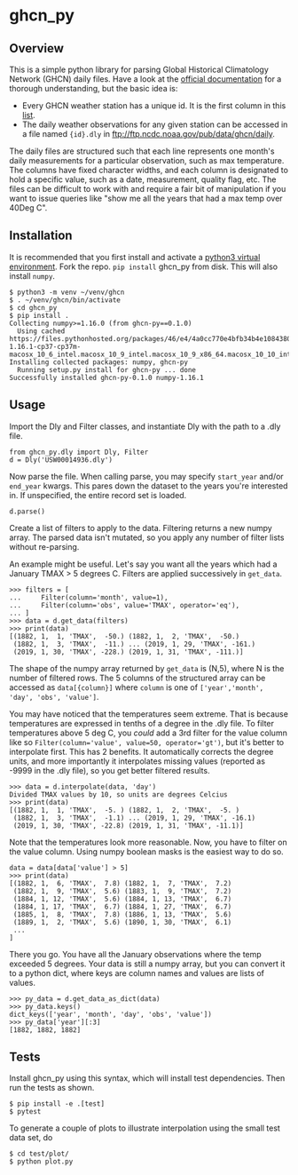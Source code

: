 # ghcn_py
## Overview
This is a simple python library for parsing Global Historical Climatology Network (GHCN) daily files. Have a look at the [official documentation](https://www1.ncdc.noaa.gov/pub/data/cdo/documentation/GHCND_documentation.pdf) for a thorough understanding, but the basic idea is:

- Every GHCN weather station has a unique id. It is the first column in this [list](https://www1.ncdc.noaa.gov/pub/data/ghcn/daily/ghcnd-stations.txt).
- The daily weather observations for any given station can be accessed in a file named `{id}.dly` in  ftp://ftp.ncdc.noaa.gov/pub/data/ghcn/daily.

The daily files are structured such that each line represents one month's daily measurements for a particular observation, such as max temperature. The columns have fixed character widths, and each column is designated to hold a specific value, such as a date, measurement, quality flag, etc. The files can be difficult to work with and require a fair bit of manipulation if you want to issue queries like "show me all the years that had a max temp over 40Deg C".

## Installation
It is recommended that you first install and activate a [python3 virtual environment](https://docs.python.org/3/library/venv.html). Fork the repo. `pip install` ghcn_py from disk. This will also install `numpy`.

```
$ python3 -m venv ~/venv/ghcn
$ . ~/venv/ghcn/bin/activate
$ cd ghcn_py
$ pip install .
Collecting numpy>=1.16.0 (from ghcn-py==0.1.0)
  Using cached https://files.pythonhosted.org/packages/46/e4/4a0cc770e4bfb34b4e10843805fef67b9a94027e59162a586c776f35c5bb/numpy-1.16.1-cp37-cp37m-macosx_10_6_intel.macosx_10_9_intel.macosx_10_9_x86_64.macosx_10_10_intel.macosx_10_10_x86_64.whl
Installing collected packages: numpy, ghcn-py
  Running setup.py install for ghcn-py ... done
Successfully installed ghcn-py-0.1.0 numpy-1.16.1
```

## Usage
Import the Dly and Filter classes, and instantiate Dly with the path to a .dly file.
```
from ghcn_py.dly import Dly, Filter
d = Dly('USW00014936.dly')
```
Now parse the file. When calling parse, you may specify `start_year` and/or `end_year` kwargs. This pares down the dataset to the years you're interested in. If unspecified, the entire record set is loaded.
```
d.parse()
```
Create a list of filters to apply to the data. Filtering returns a new numpy array. The parsed data isn't mutated, so you apply any number of filter lists without re-parsing. 

An example might be useful. Let's say you want all the years which had a January TMAX > 5 degrees C. Filters are applied successively in `get_data`. 
```
>>> filters = [
...     Filter(column='month', value=1),
...     Filter(column='obs', value='TMAX', operator='eq'),
... ]
>>> data = d.get_data(filters)
>>> print(data)
[(1882, 1,  1, 'TMAX',  -50.) (1882, 1,  2, 'TMAX',  -50.)
 (1882, 1,  3, 'TMAX',  -11.) ... (2019, 1, 29, 'TMAX', -161.)
 (2019, 1, 30, 'TMAX', -228.) (2019, 1, 31, 'TMAX', -111.)]
```
The shape of the numpy array returned by `get_data` is (N,5), where N is the number of filtered rows. The 5 columns of the structured array can be accessed as `data[{column}]` where `column` is one of `['year','month', 'day', 'obs', 'value']`.

You may have noticed that the temperatures seem extreme. That is because temperatures are expressed in tenths of a degree in the .dly file. To filter temperatures above 5 deg C, you *could* add a 3rd filter for the value column like so `Filter(column='value', value=50, operator='gt')`, but it's better to interpolate first. This has 2 benefits. It automatically corrects the degree units, and more importantly it interpolates missing values (reported as -9999 in the .dly file), so you get better filtered results.

```
>>> data = d.interpolate(data, 'day')
Divided TMAX values by 10, so units are degrees Celcius
>>> print(data)
[(1882, 1,  1, 'TMAX',  -5. ) (1882, 1,  2, 'TMAX',  -5. )
 (1882, 1,  3, 'TMAX',  -1.1) ... (2019, 1, 29, 'TMAX', -16.1)
 (2019, 1, 30, 'TMAX', -22.8) (2019, 1, 31, 'TMAX', -11.1)]
```
Note that the temperatures look more reasonable. Now, you have to filter on the value column. Using numpy boolean masks is the easiest way to do so.
```
data = data[data['value'] > 5]
>>> print(data)
[(1882, 1,  6, 'TMAX',  7.8) (1882, 1,  7, 'TMAX',  7.2)
 (1882, 1,  9, 'TMAX',  5.6) (1883, 1,  9, 'TMAX',  7.2)
 (1884, 1, 12, 'TMAX',  5.6) (1884, 1, 13, 'TMAX',  6.7)
 (1884, 1, 17, 'TMAX',  6.7) (1884, 1, 27, 'TMAX',  6.7)
 (1885, 1,  8, 'TMAX',  7.8) (1886, 1, 13, 'TMAX',  5.6)
 (1889, 1,  2, 'TMAX',  5.6) (1890, 1, 30, 'TMAX',  6.1)
 ...
]
```

There you go. You have all the January observations where the temp exceeded 5 degrees. Your data is still a numpy array, but you can convert it to a python dict, where keys are column names and values are lists of values.

```
>>> py_data = d.get_data_as_dict(data)
>>> py_data.keys()
dict_keys(['year', 'month', 'day', 'obs', 'value'])
>>> py_data['year'][:3]
[1882, 1882, 1882]
```

## Tests
Install ghcn_py using this syntax, which will install test dependencies. Then run the tests as shown.
```
$ pip install -e .[test]
$ pytest
```
To generate a couple of plots to illustrate interpolation using the small test data set, do
```
$ cd test/plot/
$ python plot.py 
```
